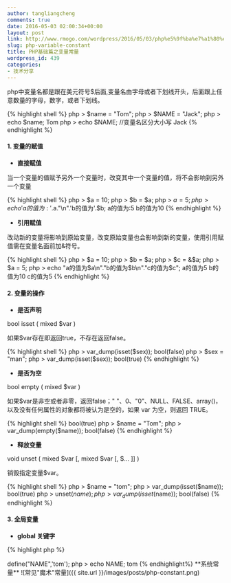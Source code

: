 ```yaml
---
author: tangliangcheng
comments: true
date: 2016-05-03 02:00:34+00:00
layout: post
link: http://www.rmogo.com/wordpress/2016/05/03/php%e5%9f%ba%e7%a1%80%e7%af%87%e4%b9%8b%e5%8f%98%e9%87%8f%e5%b8%b8%e9%87%8f/
slug: php-variable-constant
title: PHP基础篇之变量常量
wordpress_id: 439
categories:
- 技术分享
---
```


php中变量名都是跟在美元符号$后面,变量名由字母或者下划线开头，后面跟上任意数量的字母，数字，或者下划线。

{% highlight shell %}
php > $name = "Tom";
php > $NAME = "Jack";
php > echo $name;
Tom
php > echo $NAME; //变量名区分大小写
Jack
{% endhighlight %}


#### 1. 变量的赋值
 
  * **直接赋值**

当一个变量的值赋予另外一个变量时，改变其中一个变量的值，将不会影响到另外一个变量

{% highlight shell %}
php > $a = 10;
php > $b = $a;
php > $a = 5;
php > echo 'a的值为:'.$a."\n".'b的值为'.$b;
a的值为:5
b的值为10
{% endhighlight %}

  * **引用赋值**

改动新的变量将影响到原始变量，改变原始变量也会影响到新的变量，使用引用赋值需在变量名面前加&符号。

{% highlight shell %}
php > $a = 10;
php > $b = $a;
php > $c = &$a;
php > $a = 5;
php > echo "a的值为$a\n"."b的值为$b\n"."c的值为$c";
a的值为5
b的值为10
c的值为5
{% endhighlight %}

#### 2. 变量的操作

  * **是否声明**

bool isset ( mixed $var )

如果$var存在即返回true，不存在返回false。

{% highlight shell %}
php > var_dump(isset($sex));
bool(false)
php > $sex = "man";
php > var_dump(isset($sex));
bool(true)
{% endhighlight %}
 
  * **是否为空**

bool empty ( mixed $var )

如果$var是非空或者非零，返回false；" "、0、"0"、NULL、FALSE、array()，以及没有任何属性的对象都将被认为是空的，如果 var 为空，则返回 TRUE。
 
{% highlight shell %}
bool(true)
php > $name = "Tom";
php > var_dump(empty($name));
bool(false)
{% endhighlight %}

  * **释放变量**

void unset ( mixed $var [, mixed $var [, $... ]] )

销毁指定变量$var。

{% highlight shell %}
php > $name = "tom";
php > var_dump(isset($name));
bool(true)
php > unset($name);
php > var_dump(isset($name));
bool(false)
{% endhighlight %}

#### 3. 全局变量

  * **global 关键字**

{% highlight php %}
<?php
    $a = 1;
    $b = 2;
    function Sum()
    {
        global $a, $b;
        $b = $a + $b;
    }
    Sum();
    echo $b;

    输出结果:3
{% endhighlight %}

  * **$GLOBALS 数组**
  
{% highlight php %}
<?php
    $a = 1;
    $b = 2;
    function Sum()
    {
        $GLOBALS['b'] = $GLOBALS['a'] + $GLOBALS['b'];
    }
    Sum();
    echo $b;

    输出结果:3
{% endhighlight %}

#### 4. 静态变量

static $var

静态变量仅在局部函数域中存在，但当程序执行离开此作用域时，其值不丢失。
    
{% highlight php %}
<?php
    function test()
    {
        static $count = 0;
        $count++;
        echo $count;
        if ($count < 10) {
            test();
        }
        $count--;
    }
    test();

    输出结果:12345678910
{% endhighlight %}


### 常量

常量是简单值的标识符，对大小写敏感，标识符总是大写的。

**定义常量:** define ( '标识符' , '对应值' )
 
{% highlight shell %}
php > define("NAME",'tom');
php > echo NAME;
tom
{% endhighlight%}

**系统常量**

![常见"魔术"常量]({{ site.url }}/images/posts/php-constant.png)
